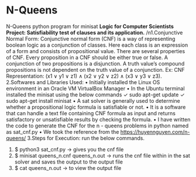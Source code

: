 # N-Queens
N-Queens python program for minisat
**Logic for Computer Scientists**
**Project: Satisfiability test of clauses and its application.**
/n1.Conjunctive Normal Form:
Conjunctive normal form (CNF) is a way of representing boolean logic as a conjunction of 
classes. Here each class is an expression of a form and consists of propositional value. 
There are several properties of CNF. Every proposition in a CNF should be either true or 
false. A conjunction of two propositions is a disjunction. A truth value’s compound 
propositions is not dependent on the truth value of a conjunction.
Ex: CNF Representation:
(x1 ∨ y1 ∨ z1) ∧ (x2 ∨ y2 ∨ z2) ∧ (x3 ∨ y3 ∨ z3).
2.Softwares and Libraries Used:
• Initially installed the Linux OS environment in an Oracle VM VirtualBox Manager
• In the Ubuntu terminal installed the minisat using the below commands
✓ sudo apt-get update
✓ sudo apt-get install minisat
• A sat solver is generally used to determine whether a propositional logic formula is 
satisfiable or not.
• It is a software that can handle a text file containing CNF formula as input and 
returns satisfactory or unsatisfiable results by checking the formula.
• I have written the code to generate the CNF for the n - queens problems in python 
named as sat_cnf.py 
• We took the reference from the https://huyennguyen.com/n-queens/
3.Steps for Execution: run the below commands.
1. $ python3 sat_cnf.py → gives you the cnf file 
2. $ minisat queens_n.cnf queens_n.out → runs the cnf file within in the sat solver and 
saves the output to the output file
3. $ cat queens_n.out → to view the output file
